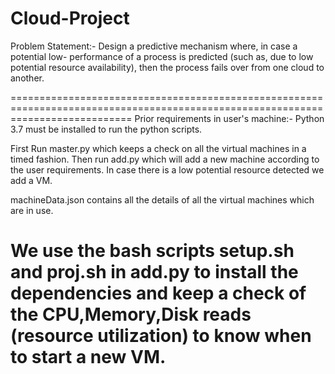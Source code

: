 # Cloud-Project
Problem Statement:- Design a predictive mechanism where, in case a potential low-
performance of a process is predicted (such as, due to low potential resource availability), then
the process fails over from one cloud to another.


=================================================================================================================================
Prior requirements in user's machine:-
Python 3.7 must be installed to run the python scripts.

First Run master.py which keeps a check on all the virtual machines in a timed fashion.
Then run add.py which will add a new machine according to the user requirements.
In case there is a low potential resource detected we add a VM.

machineData.json contains all the details of all the virtual machines which are in use.

We use the bash scripts setup.sh and proj.sh in add.py to install the dependencies and keep a check of the CPU,Memory,Disk reads
(resource utilization) to know when to start a new VM.
==================================================================================================================================
